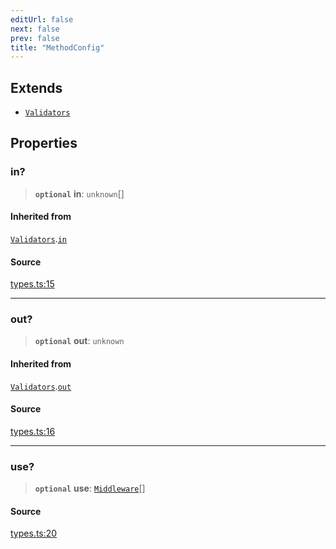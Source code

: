 ```yaml
---
editUrl: false
next: false
prev: false
title: "MethodConfig"
---
```


## Extends

- [`Validators`](Validators.md)

## Properties

### in?

> **`optional`** **in**: `unknown`[]

#### Inherited from

[`Validators`](Validators.md).[`in`](Validators.md#in)

#### Source

[types.ts:15](https://github.com/chord-ts/rpc/blob/d3d88c3/src/types.ts#L15)

***

### out?

> **`optional`** **out**: `unknown`

#### Inherited from

[`Validators`](Validators.md).[`out`](Validators.md#out)

#### Source

[types.ts:16](https://github.com/chord-ts/rpc/blob/d3d88c3/src/types.ts#L16)

***

### use?

> **`optional`** **use**: [`Middleware`](../type-aliases/Middleware.md)[]

#### Source

[types.ts:20](https://github.com/chord-ts/rpc/blob/d3d88c3/src/types.ts#L20)
